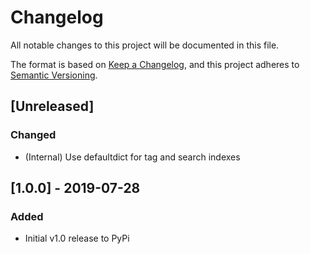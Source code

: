 # Changelog
All notable changes to this project will be documented in this file.

The format is based on [Keep a Changelog](https://keepachangelog.com/en/1.0.0/),
and this project adheres to [Semantic Versioning](https://semver.org/spec/v2.0.0.html).

## [Unreleased]
### Changed
-  (Internal) Use defaultdict for tag and search indexes

## [1.0.0] - 2019-07-28
### Added
-  Initial v1.0 release to PyPi